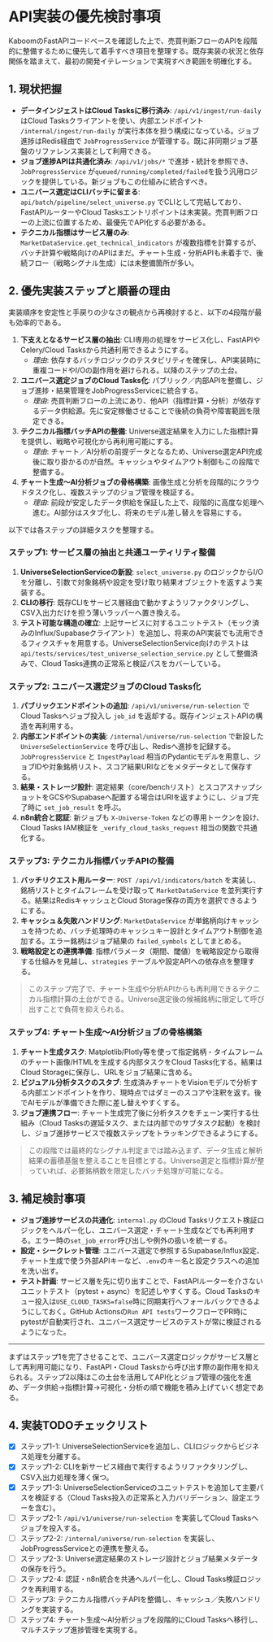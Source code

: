 # API実装の優先検討事項

KaboomのFastAPIコードベースを確認した上で、売買判断フローのAPIを段階的に整備するために優先して着手すべき項目を整理する。既存実装の状況と依存関係を踏まえて、最初の開発イテレーションで実現すべき範囲を明確化する。

## 1. 現状把握

- **データインジェストはCloud Tasksに移行済み**: `/api/v1/ingest/run-daily` はCloud Tasksクライアントを使い、内部エンドポイント `/internal/ingest/run-daily` が実行本体を担う構成になっている。ジョブ進捗はRedis経由で `JobProgressService` が管理する。既に非同期ジョブ基盤のリファレンス実装として利用できる。 
- **ジョブ進捗APIは共通化済み**: `/api/v1/jobs/*` で進捗・統計を参照でき、`JobProgressService` が`queued/running/completed/failed`を扱う汎用ロジックを提供している。新ジョブもこの仕組みに統合すべき。 
- **ユニバース選定はCLIバッチに留まる**: `api/batch/pipeline/select_universe.py` でCLIとして完結しており、FastAPIルーターやCloud Tasksエントリポイントは未実装。売買判断フローの上流に位置するため、最優先でAPI化する必要がある。 
- **テクニカル指標はサービス層のみ**: `MarketDataService.get_technical_indicators` が複数指標を計算するが、バッチ計算や戦略向けのAPIはまだ。チャート生成・分析APIも未着手で、後続フロー（戦略シグナル生成）には未整備箇所が多い。

## 2. 優先実装ステップと順番の理由

実装順序を安定性と手戻りの少なさの観点から再検討すると、以下の4段階が最も効率的である。

1. **下支えとなるサービス層の抽出**: CLI専用の処理をサービス化し、FastAPIやCelery/Cloud Tasksから共通利用できるようにする。
   - *理由*: 依存するバッチロジックのテスタビリティを確保し、API実装時に重複コードやI/Oの副作用を避けられる。以降のステップの土台。
2. **ユニバース選定ジョブのCloud Tasks化**: パブリック／内部APIを整備し、ジョブ進捗・結果管理をJobProgressServiceに統合する。
   - *理由*: 売買判断フローの上流にあり、他API（指標計算・分析）が依存するデータ供給源。先に安定稼働させることで後続の負荷や障害範囲を限定できる。
3. **テクニカル指標バッチAPIの整備**: Universe選定結果を入力にした指標計算を提供し、戦略や可視化から再利用可能にする。
   - *理由*: チャート／AI分析の前提データとなるため、Universe選定API完成後に取り掛かるのが自然。キャッシュやタイムアウト制御もこの段階で整備する。
4. **チャート生成〜AI分析ジョブの骨格構築**: 画像生成と分析を段階的にクラウドタスク化し、複数ステップのジョブ管理を検証する。
   - *理由*: 前段が安定したデータ供給を保証した上で、段階的に高度な処理へ進む。AI部分はスタブ化し、将来のモデル差し替えを容易にする。

以下では各ステップの詳細タスクを整理する。

### ステップ1: サービス層の抽出と共通ユーティリティ整備

1. **UniverseSelectionServiceの新設**: `select_universe.py` のロジックからI/Oを分離し、引数で対象銘柄や設定を受け取り結果オブジェクトを返すよう実装する。
2. **CLIの移行**: 既存CLIをサービス層経由で動かすようリファクタリングし、CSV入出力だけを担う薄いラッパーへ置き換える。
3. **テスト可能な構造の確立**: 上記サービスに対するユニットテスト（モック済みのInflux/Supabaseクライアント）を追加し、将来のAPI実装でも流用できるフィクスチャを用意する。UniverseSelectionService向けのテストは `api/tests/services/test_universe_selection_service.py` として整備済みで、Cloud Tasks連携の正常系と検証パスをカバーしている。

### ステップ2: ユニバース選定ジョブのCloud Tasks化

1. **パブリックエンドポイントの追加**: `/api/v1/universe/run-selection` でCloud Tasksへジョブ投入し `job_id` を返却する。既存インジェストAPIの構造を再利用する。
2. **内部エンドポイントの実装**: `/internal/universe/run-selection` で新設した `UniverseSelectionService` を呼び出し、Redisへ進捗を記録する。`JobProgressService` と `IngestPayload` 相当のPydanticモデルを用意し、ジョブIDや対象銘柄リスト、スコア結果URIなどをメタデータとして保存する。
3. **結果・ストレージ設計**: 選定結果（core/benchリスト）とスコアスナップショットをGCSやSupabaseへ配置する場合はURIを返すようにし、ジョブ完了時に `set_job_result` を呼ぶ。
4. **n8n統合と認証**: 新ジョブも `X-Universe-Token` などの専用トークンを設け、Cloud Tasks IAM検証を `_verify_cloud_tasks_request` 相当の関数で共通化する。

### ステップ3: テクニカル指標バッチAPIの整備

1. **バッチリクエスト用ルーター**: `POST /api/v1/indicators/batch` を実装し、銘柄リストとタイムフレームを受け取って `MarketDataService` を並列実行する。結果はRedisキャッシュとCloud Storage保存の両方を選択できるようにする。
2. **キャッシュ＆失敗ハンドリング**: `MarketDataService` が単銘柄向けキャッシュを持つため、バッチ処理時のキャッシュキー設計とタイムアウト制御を追加する。エラー銘柄はジョブ結果の `failed_symbols` としてまとめる。
3. **戦略設定との連携準備**: 指標パラメータ（期間、閾値）を戦略設定から取得する仕組みを見越し、`strategies` テーブルや設定APIへの依存点を整理する。

> このステップ完了で、チャート生成や分析APIからも再利用できるテクニカル指標計算の土台ができる。Universe選定後の候補銘柄に限定して呼び出すことで負荷を抑えられる。

### ステップ4: チャート生成〜AI分析ジョブの骨格構築

1. **チャート生成タスク**: Matplotlib/Plotly等を使って指定銘柄・タイムフレームのチャート画像/HTMLを生成する内部タスクをCloud Tasks化する。結果はCloud Storageに保存し、URLをジョブ結果に含める。
2. **ビジュアル分析タスクのスタブ**: 生成済みチャートをVisionモデルで分析する内部エンドポイントを作り、現時点ではダミーのスコアや注釈を返す。後でAIモデルが準備できた際に差し替えやすくする。
3. **ジョブ連携フロー**: チャート生成完了後に分析タスクをチェーン実行する仕組み（Cloud Tasksの遅延タスク、または内部でのサブタスク起動）を検討し、ジョブ進捗サービスで複数ステップをトラッキングできるようにする。

> この段階では最終的なシグナル判定までは踏み込まず、データ生成と解析結果の蓄積基盤を整えることを目標とする。Universe選定と指標計算が整っていれば、必要銘柄数を限定したバッチ処理が可能になる。

## 3. 補足検討事項

- **ジョブ進捗サービスの共通化**: `internal.py` のCloud Tasksリクエスト検証ロジックをヘルパー化し、ユニバース選定・チャート生成などでも再利用する。エラー時の`set_job_error`呼び出しや例外の扱いを統一する。
- **設定・シークレット管理**: ユニバース選定で参照するSupabase/Influx設定、チャート生成で使う外部APIキーなど、`.env`のキー名と設定クラスへの追加を洗い出す。
- **テスト計画**: サービス層を先に切り出すことで、FastAPIルーターを介さないユニットテスト（pytest + async）を記述しやすくする。Cloud Tasksのキュー投入は`USE_CLOUD_TASKS=false`時に同期実行へフォールバックできるようにしておく。GitHub Actionsの`Run API tests`ワークフローでPR時にpytestが自動実行され、ユニバース選定サービスのテストが常に検証されるようになった。

---

まずはステップ1を完了させることで、ユニバース選定ロジックがサービス層として再利用可能になり、FastAPI・Cloud Tasksから呼び出す際の副作用を抑えられる。ステップ2以降はこの土台を活用してAPI化とジョブ管理の強化を進め、データ供給→指標計算→可視化・分析の順で機能を積み上げていく想定である。

## 4. 実装TODOチェックリスト

- [x] ステップ1-1: UniverseSelectionServiceを追加し、CLIロジックからビジネス処理を分離する。
- [x] ステップ1-2: CLIを新サービス経由で実行するようリファクタリングし、CSV入出力処理を薄く保つ。
- [x] ステップ1-3: UniverseSelectionServiceのユニットテストを追加して主要パスを検証する（Cloud Tasks投入の正常系と入力バリデーション、設定エラーを含む）。
- [ ] ステップ2-1: `/api/v1/universe/run-selection` を実装してCloud Tasksへジョブを投入する。
- [ ] ステップ2-2: `/internal/universe/run-selection` を実装し、JobProgressServiceとの連携を整える。
- [ ] ステップ2-3: Universe選定結果のストレージ設計とジョブ結果メタデータの保存を行う。
- [ ] ステップ2-4: 認証・n8n統合を共通ヘルパー化し、Cloud Tasks検証ロジックを再利用する。
- [ ] ステップ3: テクニカル指標バッチAPIを整備し、キャッシュ／失敗ハンドリングを実装する。
- [ ] ステップ4: チャート生成〜AI分析ジョブを段階的にCloud Tasksへ移行し、マルチステップ進捗管理を実現する。
